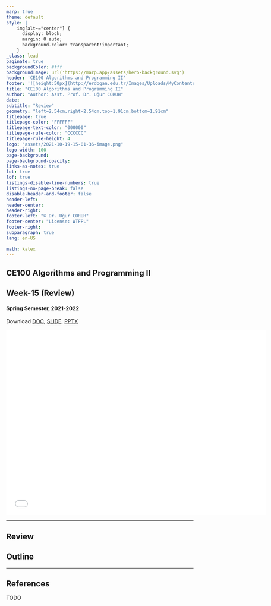 ```yaml
---
marp: true
theme: default
style: |
    img[alt~="center"] {
      display: block;
      margin: 0 auto;
      background-color: transparent!important;
    }
_class: lead
paginate: true
backgroundColor: #fff
backgroundImage: url('https://marp.app/assets/hero-background.svg')
header: 'CE100 Algorithms and Programming II'
footer: '![height:50px](http://erdogan.edu.tr/Images/Uploads/MyContents/L_379-20170718142719217230.jpg) RTEU CE100 Week-15'
title: "CE100 Algorithms and Programming II"
author: "Author: Asst. Prof. Dr. Uğur CORUH"
date:
subtitle: "Review"
geometry: "left=2.54cm,right=2.54cm,top=1.91cm,bottom=1.91cm"
titlepage: true
titlepage-color: "FFFFFF"
titlepage-text-color: "000000"
titlepage-rule-color: "CCCCCC"
titlepage-rule-height: 4
logo: "assets/2021-10-19-15-01-36-image.png"
logo-width: 100 
page-background:
page-background-opacity:
links-as-notes: true
lot: true
lof: true
listings-disable-line-numbers: true
listings-no-page-break: false
disable-header-and-footer: false
header-left:
header-center:
header-right:
footer-left: "© Dr. Uğur CORUH"
footer-center: "License: WTFPL"
footer-right:
subparagraph: true
lang: en-US 

math: katex
---
```


<!-- _backgroundColor: aquq -->

<!-- _color: orange -->

<!-- paginate: false -->

## CE100 Algorithms and Programming II

## Week-15 (Review)

#### Spring Semester, 2021-2022

Download [DOC](ce100-week-15-review.tr.md_doc.pdf), [SLIDE](ce100-week-15-review.tr.md_slide.pdf), [PPTX](ce100-week-15-review.tr.md_slide.pptx)

<iframe width=700, height=500 frameBorder=0 src="../ce100-week-15-review.tr.md_slide.html"></iframe>

---

<!-- paginate: true -->

## Review

## Outline

---

## References

TODO
